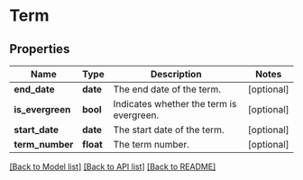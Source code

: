 # Term

## Properties
Name | Type | Description | Notes
------------ | ------------- | ------------- | -------------
**end_date** | **date** | The end date of the term.  | [optional] 
**is_evergreen** | **bool** | Indicates whether the term is evergreen.  | [optional] 
**start_date** | **date** | The start date of the term.  | [optional] 
**term_number** | **float** | The term number.  | [optional] 

[[Back to Model list]](../README.md#documentation-for-models) [[Back to API list]](../README.md#documentation-for-api-endpoints) [[Back to README]](../README.md)


